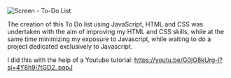 ![Screen - To-Do List](https://github.com/ysmn-a/To-Do-List/assets/158852215/d0cf08c3-dc5a-4bba-a403-47fc38ac9b61)

The creation of this To Do list using JavaScript, HTML and CSS was undertaken with the aim of improving my HTML and CSS skills, while at the same time minimizing my exposure to Javascript, while waiting to do a project dedicated exclusively to Javascript.

I did this with the help of a Youtube tutorial: 
https://youtu.be/G0jO8kUrg-I?si=4Y8h9j7tGD2_papJ




